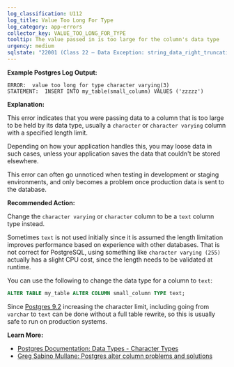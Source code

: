 ```yaml
---
log_classification: U112
log_title: Value Too Long For Type
log_category: app-errors
collector_key: VALUE_TOO_LONG_FOR_TYPE
tooltip: The value passed in is too large for the column's data type
urgency: medium
sqlstate: "22001 (Class 22 — Data Exception: string_data_right_truncation)"
---
```


**Example Postgres Log Output:**

```
ERROR:  value too long for type character varying(3)
STATEMENT:  INSERT INTO my_table(small_column) VALUES ('zzzzz')
```

**Explanation:**

This error indicates that you were passing data to a column that is too large
to be held by its data type, usually a `character` or `character varying` column
with a specified length limit.

Depending on how your application handles this, you may loose data in such cases,
unless your application saves the data that couldn't be stored elsewhere.

This error can often go unnoticed when testing in development or staging environments,
and only becomes a problem once production data is sent to the database.

**Recommended Action:**

Change the `character varying` or `character` column to be a `text` column type instead.

Sometimes `text` is not used initially since it is assumed the length limitation
improves performance based on experience with other databases. That is not correct for
PostgreSQL, using something like `character varying (255)` actually has a slight CPU cost,
since the length needs to be validated at runtime.

You can use the following to change the data type for a column to `text`:

```sql
ALTER TABLE my_table ALTER COLUMN small_column TYPE text;
```

Since [Postgres 9.2](https://www.postgresql.org/docs/9.2/static/release-9-2.html#AEN114949)
increasing the character limit, including going from `varchar` to `text`
can be done without a full table rewrite, so this is usually safe to run on
production systems.

**Learn More:**

* [Postgres Documentation: Data Types - Character Types](https://www.postgresql.org/docs/current/static/datatype-character.html)
* [Greg Sabino Mullane: Postgres alter column problems and solutions](https://www.endpoint.com/blog/2012/11/09/postgres-alter-column-problems-and)
